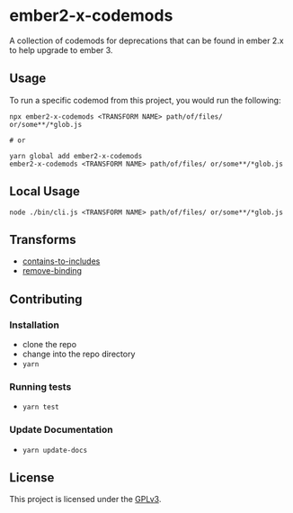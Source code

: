 # ember2-x-codemods

A collection of codemods for deprecations that can be found in ember 2.x to help upgrade to ember 3.

## Usage

To run a specific codemod from this project, you would run the following:

```
npx ember2-x-codemods <TRANSFORM NAME> path/of/files/ or/some**/*glob.js

# or

yarn global add ember2-x-codemods
ember2-x-codemods <TRANSFORM NAME> path/of/files/ or/some**/*glob.js
```

## Local Usage
```
node ./bin/cli.js <TRANSFORM NAME> path/of/files/ or/some**/*glob.js
```

## Transforms

<!--TRANSFORMS_START-->
* [contains-to-includes](transforms/contains-to-includes/README.md)
* [remove-binding](transforms/remove-binding/README.md)
<!--TRANSFORMS_END-->

## Contributing

### Installation

* clone the repo
* change into the repo directory
* `yarn`

### Running tests

* `yarn test`

### Update Documentation

* `yarn update-docs`

License
------------------------------------------------------------------------------

This project is licensed under the [GPLv3](LICENSE.md).

